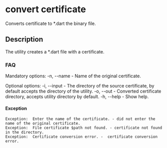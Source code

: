 # convert certificate

Converts certificate to *.dart the binary file.

## Description

The utility creates a *.dart file with a certificate.

### FAQ

Mandatory options:
    -n, --name      -   Name of the original certificate.

Optional options:
    -i, --input     -   The directory of the source certificate, by default accepts the directory of the utility.
    -o, --out       -   Converted certificate directory, accepts utility directory by default.
    -h, --help      -   Show help.

#### Exception
    Exception:  Enter the name of the certificate. - did not enter the name of the original certificate.
    Exception:  File certificate $path not found. - certificate not found in the directory.
    Exception:  Certificate conversion error. -  certificate conversion error.